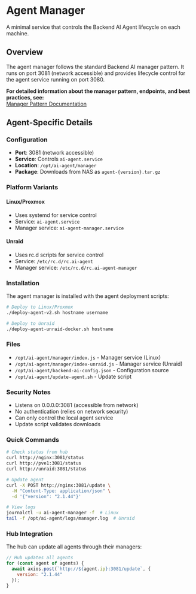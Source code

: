 # Agent Manager

A minimal service that controls the Backend AI Agent lifecycle on each machine.

## Overview

The agent manager follows the standard Backend AI manager pattern. It runs on port 3081 (network accessible) and provides lifecycle control for the agent service running on port 3080.

**For detailed information about the manager pattern, endpoints, and best practices, see:**  
[Manager Pattern Documentation](/docs/patterns/MANAGER_PATTERN.md)

## Agent-Specific Details

### Configuration
- **Port**: 3081 (network accessible)
- **Service**: Controls `ai-agent.service`
- **Location**: `/opt/ai-agent/manager`
- **Package**: Downloads from NAS as `agent-{version}.tar.gz`

### Platform Variants

#### Linux/Proxmox
- Uses systemd for service control
- Service: `ai-agent.service`
- Manager service: `ai-agent-manager.service`

#### Unraid
- Uses rc.d scripts for service control
- Service: `/etc/rc.d/rc.ai-agent`
- Manager service: `/etc/rc.d/rc.ai-agent-manager`

### Installation

The agent manager is installed with the agent deployment scripts:

```bash
# Deploy to Linux/Proxmox
./deploy-agent-v2.sh hostname username

# Deploy to Unraid
./deploy-agent-unraid-docker.sh hostname
```

### Files
- `/opt/ai-agent/manager/index.js` - Manager service (Linux)
- `/opt/ai-agent/manager/index-unraid.js` - Manager service (Unraid)
- `/opt/ai-agent/backend-ai-config.json` - Configuration source
- `/opt/ai-agent/update-agent.sh` - Update script

### Security Notes
- Listens on 0.0.0.0:3081 (accessible from network)
- No authentication (relies on network security)
- Can only control the local agent service
- Update script validates downloads

### Quick Commands
```bash
# Check status from hub
curl http://nginx:3081/status
curl http://pve1:3081/status
curl http://unraid:3081/status

# Update agent
curl -X POST http://nginx:3081/update \
  -H "Content-Type: application/json" \
  -d '{"version": "2.1.44"}'

# View logs
journalctl -u ai-agent-manager -f  # Linux
tail -f /opt/ai-agent/logs/manager.log  # Unraid
```

### Hub Integration

The hub can update all agents through their managers:
```javascript
// Hub updates all agents
for (const agent of agents) {
  await axios.post(`http://${agent.ip}:3081/update`, {
    version: "2.1.44"
  });
}
```